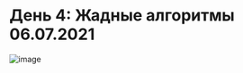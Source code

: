 # День 4: Жадные алгоритмы 06.07.2021

![image](https://user-images.githubusercontent.com/81183518/139151243-7a53bcb4-eb71-40d8-be3b-c03591fcdba5.png)

